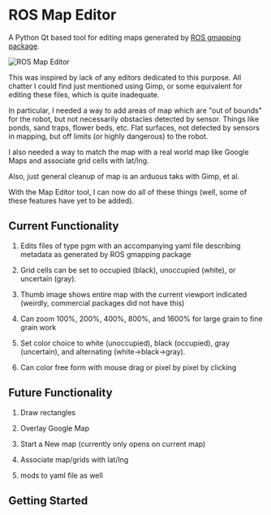 # ROS Map Editor



A Python Qt based tool for editing maps generated by [ROS gmapping package](http://wiki.ros.org/gmapping).

![ROS Map Editor](https://github.com/TheOnceAndFutureSmalltalker/ros_map_editor/blob/master/images/ui.PNG)

This was inspired by lack of any editors dedicated to this purpose.  All chatter I could find just mentioned using Gimp, or some equivalent for editing these files, which is quite inadequate.  

In particular, I needed a way to add areas of map which are "out of bounds" for the robot, but not necessarily obstacles detected by sensor.  Things like ponds, sand traps, flower beds, etc.  Flat surfaces, not detected by sensors in mapping, but off limits (or highly dangerous) to the robot.  

I also needed a way to match the map with a real world map like Google Maps and associate grid cells with lat/lng.

Also, just general cleanup of map is an arduous taks with Gimp, et al.

With the Map Editor tool, I can now do all of these things (well, some of these features have yet to be added).

## Current Functionality

1) Edits files of type pgm with an accompanying yaml file describing metadata as generated by ROS gmapping package

2) Grid cells can be set to occupied (black), unoccupied (white), or uncertain (gray).

3) Thumb image shows entire map with the current viewport indicated (weirdly, commercial packages did not have this)

4) Can zoom 100%, 200%, 400%, 800%, and 1600% for large grain to fine grain work

5) Set color choice to white (unoccupied), black (occupied), gray (uncertain), and alternating (white->black->gray).

6) Can color free form with mouse drag or pixel by pixel by clicking

## Future Functionality

1) Draw rectangles

2) Overlay Google Map

3) Start a New map (currently only opens on current map)

4) Associate map/grids with lat/lng

5) mods to yaml file as well



## Getting Started
